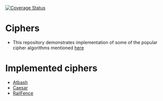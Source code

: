 [![Coverage Status](https://coveralls.io/repos/github/prathamudeshmukh/ciphers/badge.svg?branch=master)](https://coveralls.io/github/prathamudeshmukh/ciphers?branch=master)
# Ciphers
- This repository demonstrates implementation of some of the popular cipher algorithms mentioned [here](http://practicalcryptography.com/ciphers/)

# Implemented ciphers
- [Atbash](http://practicalcryptography.com/ciphers/classical-era/atbash-cipher/)
- [Caesar](http://practicalcryptography.com/ciphers/classical-era/caesar/)
- [RailFence](http://practicalcryptography.com/ciphers/classical-era/rail-fence/)
